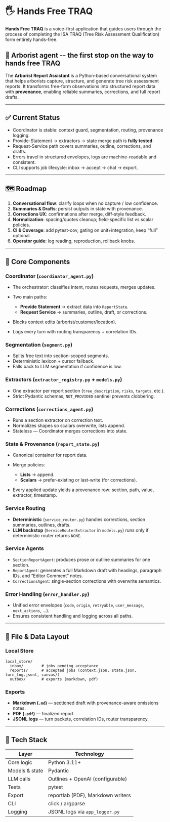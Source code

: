 # 🖐️ Hands Free TRAQ

**Hands Free TRAQ** is a voice-first application that guides users through the process of completing the ISA TRAQ (Tree Risk Assessment Qualification) form entirely hands-free. 

## 🌳 Arborist agent -- the first stop on the way to hands free TRAQ

The **Arborist Report Assistant** is a Python-based conversational system that helps arborists capture, structure, and generate tree risk assessment reports.
It transforms free-form observations into structured report data with **provenance**, enabling reliable summaries, corrections, and full report drafts.

---

## ✅ Current Status

* Coordinator is stable: context guard, segmentation, routing, provenance logging.
* Provide-Statement → extractors → state merge path is **fully tested**.
* Request-Service path covers summaries, outline, corrections, and drafts.
* Errors travel in structured envelopes, logs are machine-readable and consistent.
* CLI supports job lifecycle: inbox → accept → chat → export.

---

## 🗺️ Roadmap

1. **Conversational flow**: clarify loops when no capture / low confidence.
2. **Summaries & Drafts**: persist outputs in state with provenance.
3. **Corrections UX**: confirmations after merge, diff-style feedback.
4. **Normalization**: spacing/quotes cleanup; field-specific list vs scalar policies.
5. **CI & Coverage**: add pytest-cov, gating on unit+integration, keep “full” optional.
6. **Operator guide**: log reading, reproduction, rollback knobs.


---

## 🧠 Core Components

### **Coordinator (`coordinator_agent.py`)**

* The orchestrator: classifies intent, routes requests, merges updates.
* Two main paths:

  * **Provide Statement** → extract data into `ReportState`.
  * **Request Service** → summaries, outline, draft, or corrections.
* Blocks context edits (arborist/customer/location).
* Logs every turn with routing transparency + correlation IDs.

### **Segmentation (`segment.py`)**

* Splits free text into section-scoped segments.
* Deterministic lexicon + cursor fallback.
* Falls back to LLM segmentation if confidence is low.

### **Extractors (`extractor_registry.py` + `models.py`)**

* One extractor per report section (`tree_description`, `risks`, `targets`, etc.).
* Strict Pydantic schemas; `NOT_PROVIDED` sentinel prevents clobbering.

### **Corrections (`corrections_agent.py`)**

* Runs a section extractor on correction text.
* Normalizes shapes so scalars overwrite, lists append.
* Stateless — Coordinator merges corrections into state.

### **State & Provenance (`report_state.py`)**

* Canonical container for report data.
* Merge policies:

  * **Lists** → append.
  * **Scalars** → prefer-existing or last-write (for corrections).
* Every applied update yields a provenance row: section, path, value, extractor, timestamp.

### **Service Routing**

* **Deterministic** (`service_router.py`) handles corrections, section summaries, outlines, drafts.
* **LLM backstop** (`ServiceRouterExtractor` in `models.py`) runs only if deterministic router returns `NONE`.

### **Service Agents**

* `SectionReportAgent`: produces prose or outline summaries for one section.
* `ReportAgent`: generates a full Markdown draft with headings, paragraph IDs, and “Editor Comment” notes.
* `CorrectionsAgent`: single-section corrections with overwrite semantics.

### **Error Handling (`error_handler.py`)**

* Unified error envelopes (`code`, `origin`, `retryable`, `user_message`, `next_actions`, …).
* Ensures consistent handling and logging across all paths.

---

## 📂 File & Data Layout

### **Local Store**

```
local_store/
  inbox/        # jobs pending acceptance
  reports/      # accepted jobs (context.json, state.json, turn_log.jsonl, canvas/)
  outbox/       # exports (markdown, pdf)
```

### **Exports**

* **Markdown (`.md`)** — sectioned draft with provenance-aware omissions notes.
* **PDF (`.pdf`)** — finalized report.
* **JSONL logs** — turn packets, correlation IDs, router transparency.

---

## 🧰 Tech Stack

| Layer          | Technology                        |
| -------------- | --------------------------------- |
| Core logic     | Python 3.11+                      |
| Models & state | Pydantic                          |
| LLM calls      | Outlines + OpenAI (configurable)  |
| Tests          | pytest                            |
| Export         | reportlab (PDF), Markdown writers |
| CLI            | click / argparse                  |
| Logging        | JSONL logs via `app_logger.py`    |

